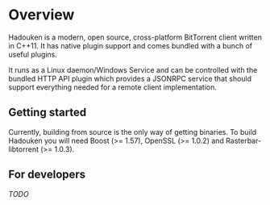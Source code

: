 # Overview

Hadouken is a modern, open source, cross-platform BitTorrent client written in C++11. It has native plugin support and comes bundled with a bunch of useful plugins.

It runs as a Linux daemon/Windows Service and can be controlled with the bundled HTTP API plugin which provides a JSONRPC service that should support everything needed for a remote client implementation.

## Getting started

Currently, building from source is the only way of getting binaries. To build Hadouken you will need Boost (>= 1.57), OpenSSL (>= 1.0.2) and Rasterbar-libtorrent (>= 1.0.3).

## For developers

*TODO*

